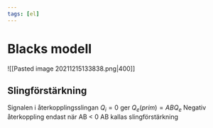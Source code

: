 ```yaml
---
tags: [el]
---
```

# Blacks modell

![[Pasted image 20211215133838.png|400]]

## Slingförstärkning
Signalen i återkopplingsslingan
$Q_i = 0$ ger $Q_e (prim)= ABQ_e$
Negativ återkoppling endast när AB < 0
AB kallas slingförstärkning